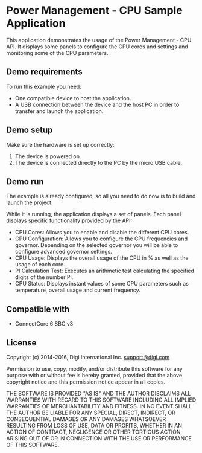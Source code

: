 Power Management - CPU Sample Application
=========================================

This application demonstrates the usage of the Power Management - CPU API. It
displays some panels to configure the CPU cores and settings and monitoring
some of the CPU parameters.

Demo requirements
-----------------

To run this example you need:

* One compatible device to host the application.
* A USB connection between the device and the host PC in order to transfer and
  launch the application.

Demo setup
----------

Make sure the hardware is set up correctly:

1. The device is powered on.
2. The device is connected directly to the PC by the micro USB cable.

Demo run
--------

The example is already configured, so all you need to do now is to build and
launch the project.

While it is running, the application displays a set of panels. Each panel
displays specific functionality provided by the API:

  * CPU Cores: Allows you to enable and disable the different CPU cores.
  * CPU Configuration: Allows you to configure the CPU frequencies and
                       governor. Depending on the selected governor you will
                       be able to configure advanced governor settings.
  * CPU Usage: Displays the overall usage of the CPU in % as well as the
               usage of each core.
  * PI Calculation Test: Executes an arithmetic test calculating the
                         specified digits of the number Pi.
  * CPU Status: Displays instant values of some CPU parameters such as
                temperature, overall usage and current frequency.

Compatible with
---------------

* ConnectCore 6 SBC v3

License
-------

Copyright (c) 2014-2016, Digi International Inc. <support@digi.com>

Permission to use, copy, modify, and/or distribute this software for any
purpose with or without fee is hereby granted, provided that the above
copyright notice and this permission notice appear in all copies.

THE SOFTWARE IS PROVIDED "AS IS" AND THE AUTHOR DISCLAIMS ALL WARRANTIES
WITH REGARD TO THIS SOFTWARE INCLUDING ALL IMPLIED WARRANTIES OF
MERCHANTABILITY AND FITNESS. IN NO EVENT SHALL THE AUTHOR BE LIABLE FOR
ANY SPECIAL, DIRECT, INDIRECT, OR CONSEQUENTIAL DAMAGES OR ANY DAMAGES
WHATSOEVER RESULTING FROM LOSS OF USE, DATA OR PROFITS, WHETHER IN AN
ACTION OF CONTRACT, NEGLIGENCE OR OTHER TORTIOUS ACTION, ARISING OUT OF
OR IN CONNECTION WITH THE USE OR PERFORMANCE OF THIS SOFTWARE.